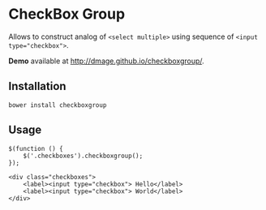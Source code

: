 # CheckBox Group

Allows to construct analog of `<select multiple>` using sequence of `<input type="checkbox">`.

**Demo** available at <http://dmage.github.io/checkboxgroup/>.

## Installation

    bower install checkboxgroup

## Usage

    $(function () {
        $('.checkboxes').checkboxgroup();
    });

    <div class="checkboxes">
        <label><input type="checkbox"> Hello</label>
        <label><input type="checkbox"> World</label>
    </div>
